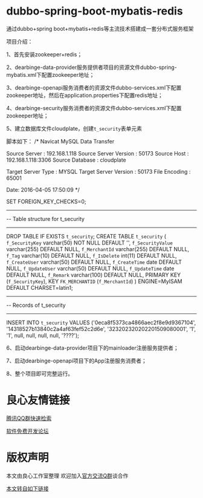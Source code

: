 # dubbo-spring-boot-mybatis-redis
通过dubbo+spring boot+mybatis+redis等主流技术搭建成一套分布式服务框架

项目介绍：

1、首先安装zookeeper+redis；

2、dearbinge-data-provider服务提供者项目的资源文件dubbo-spring-mybatis.xml下配置zookeeper地址；

3、dearbinge-openapi服务消费者的资源文件dubbo-services.xml下配置zookeeper地址，然后在application.properties下配置redis地址；

4、dearbinge-security服务消费者的资源文件dubbo-services.xml下配置zookeeper地址；

5、建立数据库文件cloudplate，创建`t_security`表单元素

脚本如下：
/*
Navicat MySQL Data Transfer

Source Server         : 192.168.1.118
Source Server Version : 50173
Source Host           : 192.168.1.118:3306
Source Database       : cloudplate

Target Server Type    : MYSQL
Target Server Version : 50173
File Encoding         : 65001

Date: 2016-04-05 17:50:09
*/

SET FOREIGN_KEY_CHECKS=0;

-- ----------------------------
-- Table structure for t_security
-- ----------------------------
DROP TABLE IF EXISTS `t_security`;
CREATE TABLE `t_security` (
  `f_SecurityKey` varchar(50) NOT NULL DEFAULT '',
  `f_SecurityValue` varchar(255) DEFAULT NULL,
  `f_MerchantId` varchar(255) DEFAULT NULL,
  `f_Tag` varchar(10) DEFAULT NULL,
  `f_IsDelete` int(11) DEFAULT NULL,
  `f_CreateUser` varchar(50) DEFAULT NULL,
  `f_CreateTime` date DEFAULT NULL,
  `f_UpdateUser` varchar(50) DEFAULT NULL,
  `f_UpdateTime` date DEFAULT NULL,
  `f_Remark` varchar(100) DEFAULT NULL,
  PRIMARY KEY (`f_SecurityKey`),
  KEY `FK_MERCHANTID` (`f_MerchantId`)
) ENGINE=MyISAM DEFAULT CHARSET=latin1;

-- ----------------------------
-- Records of t_security
-- ----------------------------
INSERT INTO `t_security` VALUES ('0eca8f5373ca4866aec2f8e9d9367104', '14318527b13840c2a4af63fef52c2d6e', '323202320202201509080001', '1', '1', null, null, null, null, '????');

6、启动dearbinge-data-provider项目下的mainloader注册服务提供者；

7、启动dearbinge-openapi项目下的App注册服务消费者；

8、整个项目即可完整运行。



 # 良心友情链接

[腾讯QQ群快速检索](http://u.720life.cn/s/8cf73f7c)

[软件免费开发论坛](http://u.720life.cn/s/bbb01dc0)

# 版权声明 

本文由良心工作室整理 欢迎加入[官方交流Q群](https://u.720life.cn/s/f2316816)谈合作

[本文转自如下链接](http://u.720life.cn/g/2e71d0f0a5c601172267ba20d3a43c6e53786b8045ddfe6f3ce1cf0aba9bfc3a3342837b43d72ddc7b0de1bce9745039352c16e85aa79ba1ebb8ccd9714ffaf67d073c81d8888f049dfd76a5c65bc5ef)